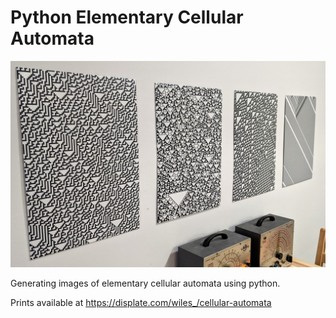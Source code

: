# Python Elementary Cellular Automata

![peca](peca.jpg)

Generating images of elementary cellular automata using python.

Prints available at https://displate.com/wiles_/cellular-automata
